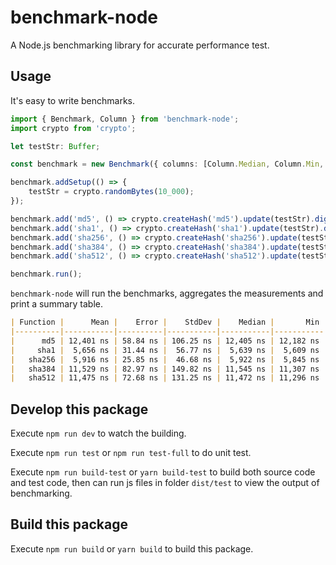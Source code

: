 # benchmark-node

A Node.js benchmarking library for accurate performance test.

## Usage

It's easy to write benchmarks.

```ts
import { Benchmark, Column } from 'benchmark-node';
import crypto from 'crypto';

let testStr: Buffer;

const benchmark = new Benchmark({ columns: [Column.Median, Column.Min, Column.Max, Column.Ops] });

benchmark.addSetup(() => {
    testStr = crypto.randomBytes(10_000);
});

benchmark.add('md5', () => crypto.createHash('md5').update(testStr).digest('hex'));
benchmark.add('sha1', () => crypto.createHash('sha1').update(testStr).digest('hex'));
benchmark.add('sha256', () => crypto.createHash('sha256').update(testStr).digest('hex'));
benchmark.add('sha384', () => crypto.createHash('sha384').update(testStr).digest('hex'));
benchmark.add('sha512', () => crypto.createHash('sha512').update(testStr).digest('hex'));

benchmark.run();
```

`benchmark-node` will run the benchmarks, aggregates the measurements and print a summary table.

```md
| Function |      Mean |    Error |    StdDev |    Median |       Min |       Max |    Op/s |
|----------|-----------|----------|-----------|-----------|-----------|-----------|---------|
|      md5 | 12,401 ns | 58.84 ns | 106.25 ns | 12,405 ns | 12,182 ns | 12,632 ns |  80,641 |
|     sha1 |  5,656 ns | 31.44 ns |  56.77 ns |  5,639 ns |  5,609 ns |  5,828 ns | 176,799 |
|   sha256 |  5,916 ns | 25.85 ns |  46.68 ns |  5,922 ns |  5,845 ns |  5,997 ns | 169,028 |
|   sha384 | 11,529 ns | 82.97 ns | 149.82 ns | 11,545 ns | 11,307 ns | 11,815 ns |  86,740 |
|   sha512 | 11,475 ns | 72.68 ns | 131.25 ns | 11,472 ns | 11,296 ns | 11,841 ns |  87,146 |
```

## Develop this package

Execute `npm run dev` to watch the building.

Execute `npm run test` or `npm run test-full` to do unit test.

Execute `npm run build-test` or `yarn build-test` to build both source code and test code,
then can run js files in folder `dist/test` to view the output of benchmarking.

## Build this package

Execute `npm run build` or `yarn build` to build this package.
